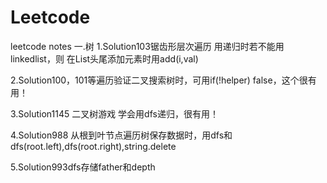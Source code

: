 # Leetcode
leetcode notes
一.树
1.Solution103锯齿形层次遍历 用递归时若不能用linkedlist，则
在List头尾添加元素时用add(i,val)

2.Solution100，101等遍历验证二叉搜索树时，可用if(!helper)
false，这个很有用！ 

3.Solution1145 二叉树游戏 学会用dfs递归，很有用！

4.Solution988 从根到叶节点遍历树保存数据时，用dfs和dfs(root.left),dfs(root.right),string.delete

5.Solution993dfs存储father和depth
